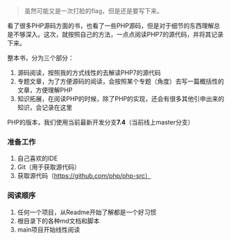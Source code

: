 > 虽然可能又是一次打脸的flag，但是还是要写下来。

看了很多PHP源码方面的书，也看了一些PHP源码，但是对于细节的东西理解总是不够深入。这次，就按照自己的方法，一点点阅读PHP7的源代码，并将其记录下来。

整本书，分为三个部分：

1. 源码阅读，按照我的方式线性的去解读PHP7的源代码
2. 专题文章，为了方便源码的阅读，会按照某个专题（角度）去写一篇概括性的文章，方便理解PHP
3. 知识拓展，在阅读PHP的时候，除了PHP的实现，还会有很多其他引申出来的知识，会记录在这里

PHP的版本，我们使用当前最新开发分支**7.4**（当前线上master分支）



### 准备工作

1. 自己喜欢的IDE
2. Git（用于获取源代码）
3. 获取源代码（https://github.com/php/php-src）

### 阅读顺序

1. 任何一个项目，从Readme开始了解都是一个好习惯
2. 根目录下的各种md文档和脚本
3. main项目开始线性阅读



